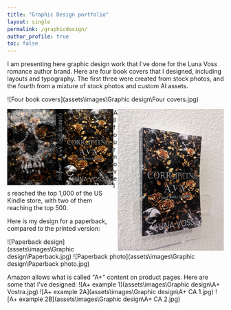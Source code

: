 ```yaml
---
title: "Graphic Design portfolio"
layout: single
permalink: /graphicdesign/
author_profile: true
toc: false
---
```


I am presenting here graphic design work that I've done for the Luna Voss romance author brand. Here are four book covers that I designed, including layouts and typography. The first three were created from stock photos, and the fourth from a mixture of stock photos and custom AI assets. 

![Four book covers](assets\images\Graphic design\Four covers.jpg)

<img align="left" width="49%" src="\assets\images\Graphic design\paperback.jpg" alt="Paperback design">
<img align="right" width="49%" src="\assets\images\Graphic design\paperback photo.jpg" alt="Paperback photo">


All four novels reached the top 1,000 of the US Kindle store, with two of them reaching the top 500. 

Here is my design for a paperback, compared to the printed version:

![Paperback design](assets\images\Graphic design\Paperback.jpg)
![Paperback photo](assets\images\Graphic design\Paperback photo.jpg)

Amazon allows what is called "A+" content on product pages. Here are some that I've designed:
![A+ example 1](assets\images\Graphic design\A+ Vostra.jpg)
![A+ example 2A](assets\images\Graphic design\A+ CA 1.jpg)
![A+ example 2B](assets\images\Graphic design\A+ CA 2.jpg)


